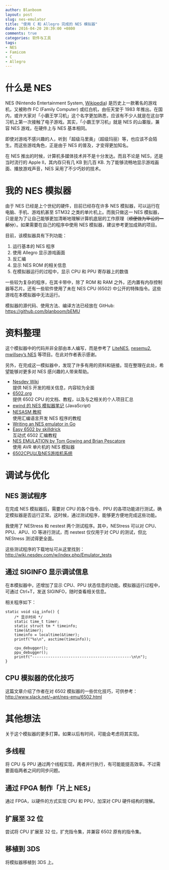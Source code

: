 ```yaml
---
author: Blanboom
layout: post
slug: nes-emulator
title: "使用 C 和 Allegro 完成的 NES 模拟器"
date: 2016-04-20 20:39:00 +0800
comments: true
categories: 软件与工具
tags:
- NES
- Famicom
- C
- Allegro
---
```


# 什么是 NES

NES (Nintendo Entertainment System, [Wikipedia](https://en.wikipedia.org/wiki/Nintendo_Entertainment_System)) 是历史上一款著名的游戏机，又被称作 FC (Family Computer) 或红白机，由任天堂于 1983 年推出。在国内，或许大家对「小霸王学习机」这个名字更加熟悉，应该有不少人就是在这台学习机上第一次接触了电子游戏。其实，「小霸王学习机」就是 NES 的山寨版，兼容 NES 游戏，在硬件上与 NES 基本相同。

即使对游戏不感兴趣的人，听到「超级马里奥」（超级玛丽）等，也应该不会陌生。而这些游戏角色，正是由于 NES 的普及，才变得更加知名。

在 NES 推出的时候，计算机多媒体技术并不是十分发达。而且不论是 NES，还是当时流行的 Apple II，其内存只有几 KB 到几百 KB. 为了能够流畅地显示游戏画面、播放游戏声音，NES 采用了不少巧妙的技术。

# 我的 NES 模拟器

由于 NES 已经是上个世纪的硬件，目前已经存在许多 NES 模拟器，可以运行在电脑、手机、游戏机甚至 STM32 之类的单片机上。而我只做这一 NES 模拟器，只是是为了让自己能够更加清晰地理解计算机底层的工作原理（<s>顺便做为毕设的一部分</s>）。如果需要在自己的程序中使用 NES 模拟器，建议参考更加成熟的项目。

目前，该模拟器具有下列功能：

1.  运行基本的 NES 程序
2.  使用 Allegro 显示游戏画面
3.  反汇编
4.  显示 NES ROM 的相关信息
5.  在模拟器运行的过程中，显示 CPU 和 PPU 寄存器上的数值

一些较为复杂的程序，在其卡带中，除了 ROM 和 RAM 之外，还内置有内存控制器等芯片。还有一些软件使用了未在 NES CPU (6502) 中公开的特殊指令。这些游戏在本模拟器中无法运行。

模拟器的源代码、使用方法、编译方法已经放在 GitHub: https://github.com/blanboom/bEMU

# 资料整理

这个模拟器中的代码并非全部由本人编写，而是参考了 [LiteNES](https://github.com/NJUOS/LiteNES), [nesemu2](https://github.com/holodnak/nesemu2), [mwillsey’s NES](https://github.com/mwillsey/NES) 等项目。在此对作者表示感谢。

另外，在完成这一模拟器中，发现了许多有用的资料和链接。现在整理在此处，希望能够对更多对 NES 感兴趣的人带来帮助。

-   [Nesdev Wiki](http://wiki.nesdev.com)  
    提供 NES 开发的相关信息，内容较为全面
-   [6502.org](http://www.6502.org)  
    提供 6502 CPU 的文档、教程，以及与之相关的个人项目汇总
-   [ewind 的 NES 模拟器笔记](http://ewind.us/tags/NES/) (JavaScript)
-   [NESASM 教程](https://yq.aliyun.com/articles/5784)  
    使用汇编语言开发 NES 程序的教程
-   [Writing an NES emulator in Go](http://nwidger.github.io/blog/post/writing-an-nes-emulator-in-go-part-1/)
-   [Easy 6502 by skilldrick](http://skilldrick.github.io/easy6502/)  
    互动式 6502 汇编教程
-   [NES EMULATION by Tom Gowing and Brian Pescatore](https://courses.cit.cornell.edu/ee476/FinalProjects/s2009/bhp7_teg25/bhp7_teg25/)  
    使用 AVR 单片机的 NES 模拟器
-   [6502CPU以及NES游戏机系统](http://49.212.183.201/6502/6502_report.htm)

# 调试与优化

## NES 测试程序

在完成 NES 模拟器后，需要对 CPU 的各个指令、PPU 的各项功能进行测试，确定模拟器是否运行正常。这时候，通过测试程序，能够更方便地完成这些功能。

我使用了 NEStress 和 nestest 两个测试程序。其中，NEStress 可以对 CPU、PPU、APU、IO 等进行测试，而 nestest 仅仅用于对 CPU 的测试，但比 NEStress 测试得更全面。

这些测试程序的下载地址可从这里找到：http://wiki.nesdev.com/w/index.php/Emulator_tests

## 通过 SIGINFO 显示调试信息

在本模拟器中，还增加了显示 CPU、PPU 状态信息的功能。模拟器运行过程中，可通过 Ctrl+T，发送 SIGINFO，随时查看相关信息。

相关程序如下：

    static void sig_info() {
        /* 显示时间 */
        static time_t timer;
        static struct tm * timeinfo;
        time(&timer);
        timeinfo = localtime(&timer);
        printf("%s\n", asctime(timeinfo));
    
        cpu_debugger();
        ppu_debugger();
        printf("--------------------------------------------\n\n");
    }

## CPU 模拟器的优化技巧

这篇文章介绍了作者在对 6502 模拟器的一些优化技巧，可供参考：http://www.slack.net/~ant/nes-emu/6502.html


# 其他想法

关于这个模拟器的更多打算。如果以后有时间，可能会考虑将其实现。

## 多线程

将 CPU 与 PPU 通过两个线程实现，两者并行执行，有可能能提高效率。不过需要面临两者之间的同步问题。

## 通过 FPGA 制作「片上 NES」

通过 FPGA，以硬件的方式实现 CPU 和 PPU，加深对 CPU 硬件结构的理解。

## 扩展至 32 位

尝试将 CPU 扩展至 32 位，扩充指令集，并兼容 6502 原有的指令集。

## 移植到 3DS

将模拟器移植到 3DS 上。


